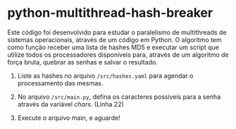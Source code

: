 # python-multithread-hash-breaker
Este código foi desenvolvido para estudar o paralelismo de multithreads de sistemas operacionais, através de um código em Python. O algoritmo tem como função receber uma lista de hashes MD5 e executar um script que utilize todos os processadores disponíveis para, através de um algoritmo de força bruta, quebrar as senhas e salvar o resultado.

1. Liste as hashes no arquivo `/src/hashes.yaml` para agendar o processamento das mesmas.

2. No arquivo `/src/main.py`, defina os caracteres possíveis para a senha através da variável _chars_. (Linha 22)

3. Execute o arquivo main, e aguarde!
